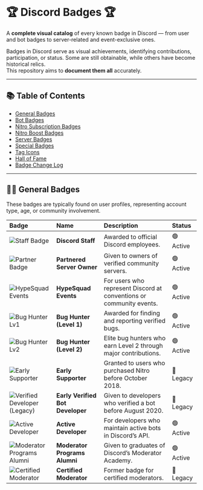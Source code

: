 # 🏆 Discord Badges 🏆

A **complete visual catalog** of every known badge in Discord — from user and bot badges to server-related and event-exclusive ones.  

Badges in Discord serve as visual achievements, identifying contributions, participation, or status. Some are still obtainable, while others have become historical relics.  
This repository aims to **document them all** accurately.

---

## 📚 Table of Contents

- [General Badges](#-general-badges)  
- [Bot Badges](#-bot-badges)  
- [Nitro Subscription Badges](#-nitro-subscription-badges)  
- [Nitro Boost Badges](#-nitro-boost-badges)  
- [Server Badges](#-server-badges)  
- [Special Badges](#-special-badges)  
- [Tag Icons](#-tag-icons)  
- [Hall of Fame](#-hall-of-fame)  
- [Badge Change Log](#-badge-change-log)

---

## 🧍‍♂️ General Badges

These badges are typically found on user profiles, representing account type, age, or community involvement.

| Badge | Name | Description | Status |
|:------|:------|:-------------|:--------|
| ![Staff Badge](https://discord.com/assets/f3900d1d42ac7d12f96c90cd36b4d6a3.svg) | **Discord Staff** | Awarded to official Discord employees. | 🟢 Active |
| ![Partner Badge](https://discord.com/assets/34306011e46e87e823cb5951bdfa0e00.svg) | **Partnered Server Owner** | Given to owners of verified community servers. | 🟢 Active |
| ![HypeSquad Events](https://discord.com/assets/6a85364a3d7b458f4b13a57feec7ad6d.svg) | **HypeSquad Events** | For users who represent Discord at conventions or community events. | 🟢 Active |
| ![Bug Hunter Lv1](https://discord.com/assets/8353d92e23f7d71fd332d861a58b5d92.svg) | **Bug Hunter (Level 1)** | Awarded for finding and reporting verified bugs. | 🟢 Active |
| ![Bug Hunter Lv2](https://discord.com/assets/9286332d5c163d22dfbdf93c5cd5f3e0.svg) | **Bug Hunter (Level 2)** | Elite bug hunters who earn Level 2 through major contributions. | 🟢 Active |
| ![Early Supporter](https://discord.com/assets/23e59d799436a73c024819f84ea0b627.svg) | **Early Supporter** | Granted to users who purchased Nitro before October 2018. | 🔴 Legacy |
| ![Verified Developer (Legacy)](https://discord.com/assets/6df5892e0f35b051f8b61eace33f3564.svg) | **Early Verified Bot Developer** | Given to developers who verified a bot before August 2020. | 🔴 Legacy |
| ![Active Developer](https://discord.com/assets/34306011e46e87e823cb5951bdfa0e00.svg) | **Active Developer** | For developers who maintain active bots in Discord’s API. | 🟢 Active |
| ![Moderator Programs Alumni](https://discord.com/assets/6c2d6dbf1f1b1ba6e66e44a3e3b6b6f1.svg) | **Moderator Programs Alumni** | Given to graduates of Discord’s Moderator Academy. | 🟢 Active |
| ![Certified Moderator](https://discord.com/assets/7c0e2f11b661c6c87bfa21f0c68c1f15.svg) | **Certified Moderator** | Former badge for certified moderators. | 🔴 Legacy |

